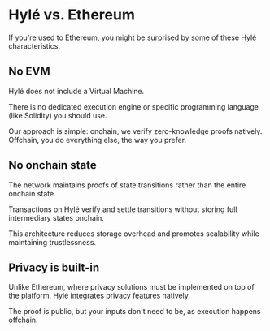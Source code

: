 # Hylé vs. Ethereum

If you're used to Ethereum, you might be surprised by some of these Hylé characteristics.

## No EVM

Hylé does not include a Virtual Machine.

There is no dedicated execution engine or specific programming language (like Solidity) you should use.

Our approach is simple: onchain, we verify zero-knowledge proofs natively. Offchain, you do everything else, the way you prefer.

## No onchain state

The network maintains proofs of state transitions rather than the entire onchain state.

Transactions on Hylé verify and settle transitions without storing full intermediary states onchain.

This architecture reduces storage overhead and promotes scalability while maintaining trustlessness.

## Privacy is built-in

Unlike Ethereum, where privacy solutions must be implemented on top of the platform, Hylé integrates privacy features natively.

The proof is public, but your inputs don't need to be, as execution happens offchain.
